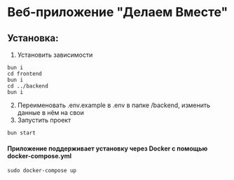 # Веб-приложение "Делаем Вместе"

## Установка:

1. Установить зависимости
```shell
bun i
cd frontend
bun i
cd ../backend
bun i
```

2. Переименовать .env.example в .env в папке /backend, изменить данные в нём на свои
3. Запустить проект
```shell
bun start
```

#### Приложение поддерживает установку через Docker с помощью docker-compose.yml
```shell
sudo docker-compose up
```